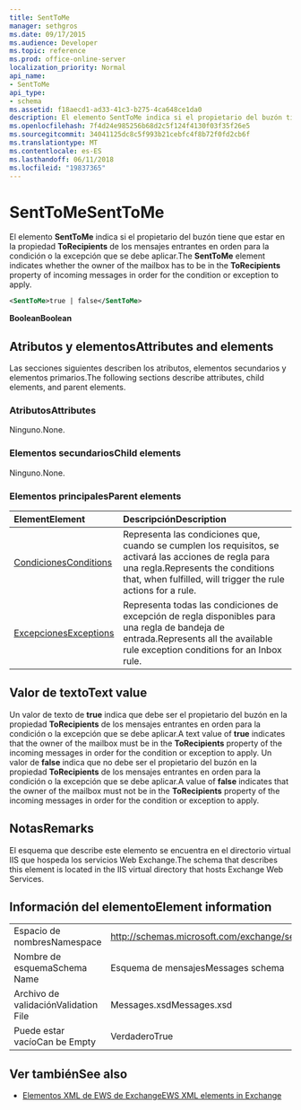 ```yaml
---
title: SentToMe
manager: sethgros
ms.date: 09/17/2015
ms.audience: Developer
ms.topic: reference
ms.prod: office-online-server
localization_priority: Normal
api_name:
- SentToMe
api_type:
- schema
ms.assetid: f18aecd1-ad33-41c3-b275-4ca648ce1da0
description: El elemento SentToMe indica si el propietario del buzón tiene que estar en la propiedad ToRecipients de los mensajes entrantes en orden para la condición o la excepción que se debe aplicar.
ms.openlocfilehash: 7f4d24e985256b68d2c5f124f4130f03f35f26e5
ms.sourcegitcommit: 34041125dc8c5f993b21cebfc4f8b72f0fd2cb6f
ms.translationtype: MT
ms.contentlocale: es-ES
ms.lasthandoff: 06/11/2018
ms.locfileid: "19837365"
---
```

# <a name="senttome"></a><span data-ttu-id="a5b4b-103">SentToMe</span><span class="sxs-lookup"><span data-stu-id="a5b4b-103">SentToMe</span></span>

<span data-ttu-id="a5b4b-104">El elemento **SentToMe** indica si el propietario del buzón tiene que estar en la propiedad **ToRecipients** de los mensajes entrantes en orden para la condición o la excepción que se debe aplicar.</span><span class="sxs-lookup"><span data-stu-id="a5b4b-104">The **SentToMe** element indicates whether the owner of the mailbox has to be in the **ToRecipients** property of incoming messages in order for the condition or exception to apply.</span></span> 
  
```XML
<SentToMe>true | false</SentToMe>
```

 <span data-ttu-id="a5b4b-105">**Boolean**</span><span class="sxs-lookup"><span data-stu-id="a5b4b-105">**Boolean**</span></span>
## <a name="attributes-and-elements"></a><span data-ttu-id="a5b4b-106">Atributos y elementos</span><span class="sxs-lookup"><span data-stu-id="a5b4b-106">Attributes and elements</span></span>

<span data-ttu-id="a5b4b-107">Las secciones siguientes describen los atributos, elementos secundarios y elementos primarios.</span><span class="sxs-lookup"><span data-stu-id="a5b4b-107">The following sections describe attributes, child elements, and parent elements.</span></span>
  
### <a name="attributes"></a><span data-ttu-id="a5b4b-108">Atributos</span><span class="sxs-lookup"><span data-stu-id="a5b4b-108">Attributes</span></span>

<span data-ttu-id="a5b4b-109">Ninguno.</span><span class="sxs-lookup"><span data-stu-id="a5b4b-109">None.</span></span>
  
### <a name="child-elements"></a><span data-ttu-id="a5b4b-110">Elementos secundarios</span><span class="sxs-lookup"><span data-stu-id="a5b4b-110">Child elements</span></span>

<span data-ttu-id="a5b4b-111">Ninguno.</span><span class="sxs-lookup"><span data-stu-id="a5b4b-111">None.</span></span>
  
### <a name="parent-elements"></a><span data-ttu-id="a5b4b-112">Elementos principales</span><span class="sxs-lookup"><span data-stu-id="a5b4b-112">Parent elements</span></span>

|<span data-ttu-id="a5b4b-113">**Element**</span><span class="sxs-lookup"><span data-stu-id="a5b4b-113">**Element**</span></span>|<span data-ttu-id="a5b4b-114">**Descripción**</span><span class="sxs-lookup"><span data-stu-id="a5b4b-114">**Description**</span></span>|
|:-----|:-----|
|[<span data-ttu-id="a5b4b-115">Condiciones</span><span class="sxs-lookup"><span data-stu-id="a5b4b-115">Conditions</span></span>](conditions.md) <br/> |<span data-ttu-id="a5b4b-116">Representa las condiciones que, cuando se cumplen los requisitos, se activará las acciones de regla para una regla.</span><span class="sxs-lookup"><span data-stu-id="a5b4b-116">Represents the conditions that, when fulfilled, will trigger the rule actions for a rule.</span></span>  <br/> |
|[<span data-ttu-id="a5b4b-117">Excepciones</span><span class="sxs-lookup"><span data-stu-id="a5b4b-117">Exceptions</span></span>](exceptions.md) <br/> |<span data-ttu-id="a5b4b-118">Representa todas las condiciones de excepción de regla disponibles para una regla de bandeja de entrada.</span><span class="sxs-lookup"><span data-stu-id="a5b4b-118">Represents all the available rule exception conditions for an Inbox rule.</span></span>  <br/> |
   
## <a name="text-value"></a><span data-ttu-id="a5b4b-119">Valor de texto</span><span class="sxs-lookup"><span data-stu-id="a5b4b-119">Text value</span></span>

<span data-ttu-id="a5b4b-120">Un valor de texto de **true** indica que debe ser el propietario del buzón en la propiedad **ToRecipients** de los mensajes entrantes en orden para la condición o la excepción que se debe aplicar.</span><span class="sxs-lookup"><span data-stu-id="a5b4b-120">A text value of **true** indicates that the owner of the mailbox must be in the **ToRecipients** property of the incoming messages in order for the condition or exception to apply.</span></span> <span data-ttu-id="a5b4b-121">Un valor de **false** indica que no debe ser el propietario del buzón en la propiedad **ToRecipients** de los mensajes entrantes en orden para la condición o la excepción que se debe aplicar.</span><span class="sxs-lookup"><span data-stu-id="a5b4b-121">A value of **false** indicates that the owner of the mailbox must not be in the **ToRecipients** property of the incoming messages in order for the condition or exception to apply.</span></span> 
  
## <a name="remarks"></a><span data-ttu-id="a5b4b-122">Notas</span><span class="sxs-lookup"><span data-stu-id="a5b4b-122">Remarks</span></span>

<span data-ttu-id="a5b4b-123">El esquema que describe este elemento se encuentra en el directorio virtual IIS que hospeda los servicios Web Exchange.</span><span class="sxs-lookup"><span data-stu-id="a5b4b-123">The schema that describes this element is located in the IIS virtual directory that hosts Exchange Web Services.</span></span>
  
## <a name="element-information"></a><span data-ttu-id="a5b4b-124">Información del elemento</span><span class="sxs-lookup"><span data-stu-id="a5b4b-124">Element information</span></span>

|||
|:-----|:-----|
|<span data-ttu-id="a5b4b-125">Espacio de nombres</span><span class="sxs-lookup"><span data-stu-id="a5b4b-125">Namespace</span></span>  <br/> |http://schemas.microsoft.com/exchange/services/2006/messages  <br/> |
|<span data-ttu-id="a5b4b-126">Nombre de esquema</span><span class="sxs-lookup"><span data-stu-id="a5b4b-126">Schema Name</span></span>  <br/> |<span data-ttu-id="a5b4b-127">Esquema de mensajes</span><span class="sxs-lookup"><span data-stu-id="a5b4b-127">Messages schema</span></span>  <br/> |
|<span data-ttu-id="a5b4b-128">Archivo de validación</span><span class="sxs-lookup"><span data-stu-id="a5b4b-128">Validation File</span></span>  <br/> |<span data-ttu-id="a5b4b-129">Messages.xsd</span><span class="sxs-lookup"><span data-stu-id="a5b4b-129">Messages.xsd</span></span>  <br/> |
|<span data-ttu-id="a5b4b-130">Puede estar vacío</span><span class="sxs-lookup"><span data-stu-id="a5b4b-130">Can be Empty</span></span>  <br/> |<span data-ttu-id="a5b4b-131">Verdadero</span><span class="sxs-lookup"><span data-stu-id="a5b4b-131">True</span></span>  <br/> |
   
## <a name="see-also"></a><span data-ttu-id="a5b4b-132">Ver también</span><span class="sxs-lookup"><span data-stu-id="a5b4b-132">See also</span></span>



- [<span data-ttu-id="a5b4b-133">Elementos XML de EWS de Exchange</span><span class="sxs-lookup"><span data-stu-id="a5b4b-133">EWS XML elements in Exchange</span></span>](ews-xml-elements-in-exchange.md)

